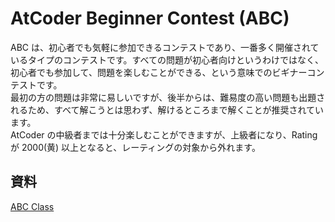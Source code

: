# AtCoder Beginner Contest (ABC)

ABC は、初心者でも気軽に参加できるコンテストであり、一番多く開催されているタイプのコンテストです。すべての問題が初心者向けというわけではなく、初心者でも参加して、問題を楽しむことができる、という意味でのビギナーコンテストです。\
最初の方の問題は非常に易しいですが、後半からは、難易度の高い問題も出題されるため、すべて解こうとは思わず、解けるところまで解くことが推奨されています。\
AtCoder の中級者までは十分楽しむことができますが、上級者になり、Rating が 2000(黄) 以上となると、レーティングの対象から外れます。

## 資料

[ABC Class](https://atcoder.jp/contests/archive?ratedType=1)
